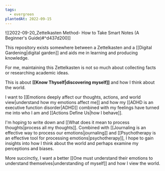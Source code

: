 ```yaml
---
tags:
  - evergreen
plantedAt: 2022-09-15
---
```

![[2022-09-20_Zettelkasten Method- How to Take Smart Notes (A Beginner's Guide)#^d437d200]]

This repository exists somewhere between a Zettelkasten and a [[Digital Gardening|digital garden]] and aids me in learning and producing knowledge.

For me, maintaining this Zettelkasten is not so much about collecting facts or researching academic ideas.

This is about **[[Know Thyself|discovering myself]]** and how I think about the world.

I want to [[Emotions deeply affect our thoughts, actions, and world view|understand how my emotions affect me]] and how my [[ADHD is an executive function disorder|ADHD]] combined with my feelings have turned me into who I am and [[Actions Define Us|how I behave]].

I'm hoping to write down and [[What does it mean to process thoughts|process all my thoughts]]. Combined with [[Journaling is an effective way to process our emotions|journaling]] and [[Psychotherapy is an effective tool for processing emotions|psychotherapy]], I hope to gain insights into how I think about the world and perhaps examine my perceptions and biases.

More succinctly, I want a better [[One must understand their emotions to understand themselves|understanding of myself]] and how I view the world.